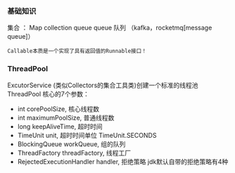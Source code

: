 ### 基础知识
集合 ： Map collection queue
queue 队列 （kafka，rocketmq[message queue]）




```Callable
Callable本质是一个实现了具有返回值的Runnable接口！
```


### ThreadPool
ExcutorService (类似Collectors的集合工具类)创建一个标准的线程池<br/>
ThreadPool 核心的7个参数：<br>
* int corePoolSize,   核心线程数
* int maximumPoolSize,  普通线程数
*  long keepAliveTime,  超时时间
*  TimeUnit unit,   超时时间单位 TimeUnit.SECONDS
*  BlockingQueue<Runnable> workQueue, 组的队列
*  ThreadFactory threadFactory,  线程工厂
*  RejectedExecutionHandler handler,  拒绝策略
 jdk默认自带的拒绝策略有4种